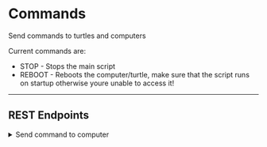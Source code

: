 # Commands
Send commands to turtles and computers

Current commands are:

- STOP - Stops the main script
- REBOOT - Reboots the computer/turtle, make sure that the script runs on startup otherwise youre unable to access it!

---
## REST Endpoints

<details>
<summary>Send command to computer</summary>

Send a command to a computer

| Name | Value                                        |
| --- |----------------------------------------------|
| URL | `api.mcsynergy.nl/tracker/command/execute`   |
| Method | `POST`                                       |
| Headers | `Authorization`                              |
| Required Claim | `Player`                                     |
| URL Params | `computerIds: int[]` <br> `command: string ` |
| Success Response | Code: 200                                    |
| Error Response | Code: 400 <br> Content: `Missing params`     |
| Error Response | Code: 400 <br> Content: `Invalid Command`    |
| Error Response | Code: 401 <br> Content: `Not Authorized`     |
| Error Response | Code: 403 <br> Content: `Forbidden`          |


</details>
